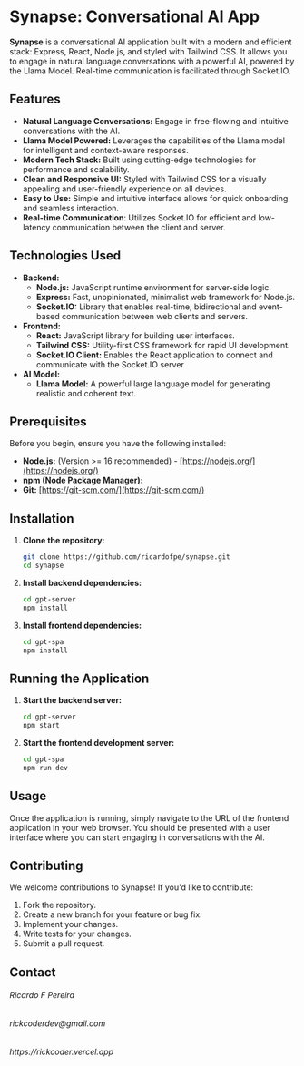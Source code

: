 # Synapse: Conversational AI App

**Synapse** is a conversational AI application built with a modern and efficient stack: Express, React, Node.js, and styled with Tailwind CSS. It allows you to engage in natural language conversations with a powerful AI, powered by the Llama Model. Real-time communication is facilitated through Socket.IO.

## Features

*   **Natural Language Conversations:**  Engage in free-flowing and intuitive conversations with the AI.
*   **Llama Model Powered:**  Leverages the capabilities of the Llama model for intelligent and context-aware responses.
*   **Modern Tech Stack:** Built using cutting-edge technologies for performance and scalability.
*   **Clean and Responsive UI:** Styled with Tailwind CSS for a visually appealing and user-friendly experience on all devices.
*   **Easy to Use:**  Simple and intuitive interface allows for quick onboarding and seamless interaction.
*   **Real-time Communication**: Utilizes Socket.IO for efficient and low-latency communication between the client and server.

## Technologies Used

*   **Backend:**
    *   **Node.js:** JavaScript runtime environment for server-side logic.
    *   **Express:**  Fast, unopinionated, minimalist web framework for Node.js.
    *   **Socket.IO:** Library that enables real-time, bidirectional and event-based communication between web clients and servers.
*   **Frontend:**
    *   **React:**  JavaScript library for building user interfaces.
    *   **Tailwind CSS:**  Utility-first CSS framework for rapid UI development.
    *   **Socket.IO Client:** Enables the React application to connect and communicate with the Socket.IO server
*   **AI Model:**
    *   **Llama Model:** A powerful large language model for generating realistic and coherent text.

## Prerequisites

Before you begin, ensure you have the following installed:

*   **Node.js:**  (Version >= 16 recommended) - [https://nodejs.org/](https://nodejs.org/)
*   **npm (Node Package Manager):**
*   **Git:** [https://git-scm.com/](https://git-scm.com/)

## Installation

1.  **Clone the repository:**

    ```bash
    git clone https://github.com/ricardofpe/synapse.git
    cd synapse
    ```

2.  **Install backend dependencies:**

    ```bash
    cd gpt-server
    npm install
    ```

3.  **Install frontend dependencies:**

    ```bash
    cd gpt-spa
    npm install
    ```

## Running the Application

1.  **Start the backend server:**

    ```bash
    cd gpt-server
    npm start
    ```

2.  **Start the frontend development server:**

    ```bash
    cd gpt-spa
    npm run dev
    ```

## Usage

Once the application is running, simply navigate to the URL of the frontend application in your web browser.  You should be presented with a user interface where you can start engaging in conversations with the AI.

## Contributing

We welcome contributions to Synapse! If you'd like to contribute:

1.  Fork the repository.
2.  Create a new branch for your feature or bug fix.
3.  Implement your changes.
4.  Write tests for your changes.
5.  Submit a pull request.

## Contact

<h6>Ricardo F Pereira</h6>
<h6>rickcoderdev@gmail.com</h6>
<h6>https://rickcoder.vercel.app</h6>
